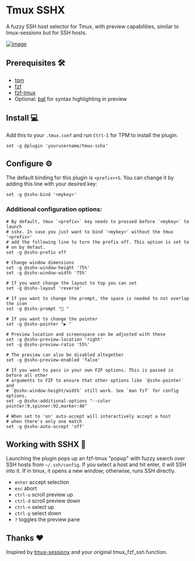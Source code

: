 # Tmux SSHX

A fuzzy SSH host selector for Tmux, with preview capabilities, similar to tmux-sessionx but for SSH hosts.

[![image](https://github.com/omerxx/tmux-sessionx/raw/main/img/sessionxv2.png)](https://github.com/omerxx/tmux-sessionx/blob/main/img/sessionxv2.png)

## Prerequisites 🛠️

- [tpm](https://github.com/tmux-plugins/tpm)
- [fzf](https://github.com/junegunn/fzf)
- [fzf-tmux](https://github.com/junegunn/fzf#fzf-tmux-script)
- Optional: [bat](https://github.com/sharkdp/bat) for syntax highlighting in preview

## Install 💻

Add this to your `.tmux.conf` and run `Ctrl-I` for TPM to install the plugin.

```
set -g @plugin 'yourusername/tmux-sshx'
```

## Configure ⚙️

The default binding for this plugin is `<prefix>+S`. You can change it by adding this line with your desired key:

```
set -g @sshx-bind '<mykey>'
```

### Additional configuration options:

```
# By default, tmux `<prefix>` key needs to pressed before `<mykey>` to launch
# sshx. In case you just want to bind '<mykey>' without the tmux '<prefix>'
# add the following line to turn the prefix off. This option is set to
# on by defaut.
set -g @sshx-prefix off

# Change window dimensions
set -g @sshx-window-height '75%'
set -g @sshx-window-width '75%'

# If you want change the layout to top you can set
set -g @sshx-layout 'reverse'

# If you want to change the prompt, the space is needed to not overlap the icon
set -g @sshx-prompt " "

# If you want to change the pointer
set -g @sshx-pointer "▶ "

# Preview location and screenspace can be adjusted with these
set -g @sshx-preview-location 'right'
set -g @sshx-preview-ratio '55%'

# The preview can also be disabled altogether
set -g @sshx-preview-enabled 'false'

# If you want to pass in your own FZF options. This is passed in before all other
# arguments to FZF to ensure that other options like `@sshx-pointer` and
# `@sshx-window-height/width` still work. See `man fzf` for config options.
set -g @sshx-additional-options "--color pointer:9,spinner:92,marker:46"

# When set to 'on' auto-accept will interactively accept a host
# when there's only one match
set -g @sshx-auto-accept 'off'
```

## Working with SSHX 👷

Launching the plugin pops up an fzf-tmux "popup" with fuzzy search over SSH hosts from `~/.ssh/config`. If you select a host and hit enter, it will SSH into it. If in tmux, it opens a new window; otherwise, runs SSH directly.

- `enter` accept selection
- `esc` abort
- `ctrl-u` scroll preview up
- `ctrl-d` scroll preview down
- `ctrl-n` select up
- `ctrl-p` select down
- `?` toggles the preview pane

## Thanks ❤️

Inspired by [tmux-sessionx](https://github.com/omerxx/tmux-sessionx) and your original tmux_fzf_ssh function.